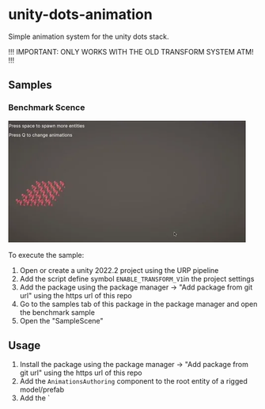 # unity-dots-animation
Simple animation system for the unity dots stack.


!!! IMPORTANT: ONLY WORKS WITH THE OLD TRANSFORM SYSTEM ATM! !!!

## Samples

### Benchmark Scence
![Sample Gif](Samples~/sample.gif)

To execute the sample:

1. Open or create a unity 2022.2 project using the URP pipeline
2. Add the script define symbol `ENABLE_TRANSFORM_V1`in the project settings
3. Add the package using the package manager -> "Add package from git url" using the https url of this repo
4. Go to the samples tab of this package in the package manager and open the benchmark sample
5. Open the "SampleScene"

## Usage

1. Install the package using the package manager -> "Add package from git url" using the https url of this repo
2. Add the `AnimationsAuthoring` component to the root entity of a rigged model/prefab
3. Add the `
